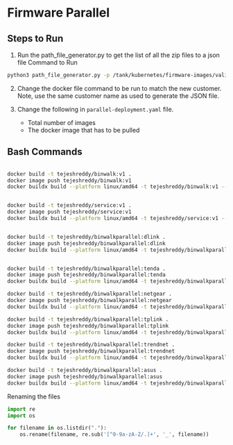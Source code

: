 # Firmware Parallel

## Steps to Run

1. Run the path_file_generator.py to get the list of all the zip files to a json file
Command to Run

```bash
python3 path_file_generator.py -p /tank/kubernetes/firmware-images/validset/dlink_latest -c dlink
```

2. Change the docker file command to be run to match the new customer. Note, use the same customer name as used to generate the JSON file.

3. Change the following in `parallel-deployment.yaml` file.
    - Total number of images
    - The docker image that has to be pulled





## Bash Commands

```bash

docker build -t tejeshreddy/binwalk:v1 .
docker image push tejeshreddy/binwalk:v1
docker buildx build --platform linux/amd64 -t tejeshreddy/binwalk:v1 --push .


docker build -t tejeshreddy/service:v1 .
docker image push tejeshreddy/service:v1
docker buildx build --platform linux/amd64 -t tejeshreddy/service:v1 --push .


docker build -t tejeshreddy/binwalkparallel:dlink .
docker image push tejeshreddy/binwalkparallel:dlink
docker buildx build --platform linux/amd64 -t tejeshreddy/binwalkparallel:dlink --push .


docker build -t tejeshreddy/binwalkparallel:tenda .
docker image push tejeshreddy/binwalkparallel:tenda
docker buildx build --platform linux/amd64 -t tejeshreddy/binwalkparallel:tenda --push .

docker build -t tejeshreddy/binwalkparallel:netgear .
docker image push tejeshreddy/binwalkparallel:netgear
docker buildx build --platform linux/amd64 -t tejeshreddy/binwalkparallel:netgear --push .

docker build -t tejeshreddy/binwalkparallel:tplink .
docker image push tejeshreddy/binwalkparallel:tplink
docker buildx build --platform linux/amd64 -t tejeshreddy/binwalkparallel:tplink --push .

docker build -t tejeshreddy/binwalkparallel:trendnet .
docker image push tejeshreddy/binwalkparallel:trendnet
docker buildx build --platform linux/amd64 -t tejeshreddy/binwalkparallel:trendnet --push .

docker build -t tejeshreddy/binwalkparallel:asus .
docker image push tejeshreddy/binwalkparallel:asus
docker buildx build --platform linux/amd64 -t tejeshreddy/binwalkparallel:asus --push .

```


Renaming the files
```python
import re
import os

for filename in os.listdir("."):
    os.rename(filename, re.sub('[^0-9a-zA-Z/.]+', '_', filename))
```

